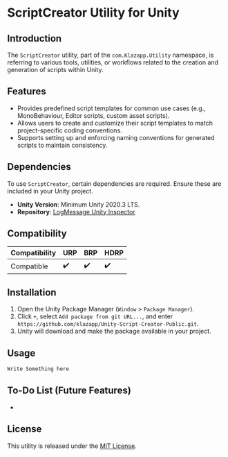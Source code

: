 # ScriptCreator Utility for Unity

## Introduction
The `ScriptCreator` utility, part of the `com.Klazapp.Utility` namespace, is referring to various tools, utilities, or workflows related to the creation and generation of scripts within Unity.

## Features
- Provides predefined script templates for common use cases (e.g., MonoBehaviour, Editor scripts, custom asset scripts).
- Allows users to create and customize their script templates to match project-specific coding conventions.
- Supports setting up and enforcing naming conventions for generated scripts to maintain consistency.
  
## Dependencies
To use `ScriptCreator`, certain dependencies are required. Ensure these are included in your Unity project.
- **Unity Version**: Minimum Unity 2020.3 LTS.
- **Repository**: [LogMessage Unity Inspector](https://github.com/klazapp/Unity-Inspector-Public.git)

## Compatibility
| Compatibility        | URP | BRP | HDRP |
|----------------------|-----|-----|------|
| Compatible           | ✔️  | ✔️  | ✔️   |

## Installation
1. Open the Unity Package Manager (`Window` > `Package Manager`).
2. Click `+`, select `Add package from git URL...`, and enter `https://github.com/klazapp/Unity-Script-Creator-Public.git`.
3. Unity will download and make the package available in your project.

## Usage
```csharp
Write Something here
```

## To-Do List (Future Features)
- 

## License
This utility is released under the [MIT License](LICENSE).
